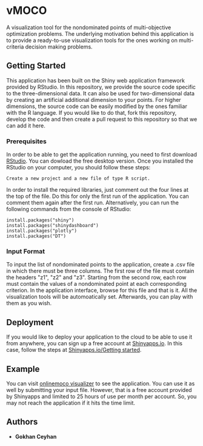 # vMOCO
A visualization tool for the nondominated points of multi-objective optimization problems. The underlying motivation behind this application is to provide a ready-to-use visualization tools
for the ones working on multi-criteria decision making problems.

## Getting Started
This application has been built on the Shiny web application framework provided by RStudio. In this repository, we provide the source code
specific to the three-dimensional data. It can also be used for two-dimensional data by creating an artificial additional dimension to your points.
For higher dimensions, the source code can be easily modified by the ones familiar with the R language. If you would like to do that, fork this repository, develop the code and then create a pull request to this repository so that we can add it here.

### Prerequisites

In order to be able to get the application running, you need to first download [RStudio](https://www.rstudio.com/products/rstudio/download/). 
You can dowload the free desktop version. Once you installed the RStudio on your computer, you should follow these steps:

```
Create a new project and a new file of type R script.
```

In order to install the required libraries, just comment out the four lines at the top of the file. 
Do this for only the first run of the application. You can comment them again after the first run.
Alternatively, you can run the following commands from the console of RStudio:

```
install.packages("shiny")
install.packages("shinydashboard")
install.packages("plotly")
install.packages("DT")
```

### Input Format
To input the list of nondominated points to the application, create a .csv file in which there must be three columns. The first row of the file must contain the headers "z1", "z2" and "z3". Starting from the second row, each row must contain the values of a nondominated point at each corresponding criterion. In the application interface, browse for this file and that is it. All the visualization tools 
will be automoatically set. Afterwards, you can play with them as you wish.

## Deployment

If you would like to deploy your application to the cloud to be able to use it from anywhere, you can sign up a free account
at [Shinyapps.io](https://shiny.rstudio.com/deploy/). In this case, follow the steps at [Shinyapps.io/Getting started](https://shiny.rstudio.com/articles/shinyapps.html). 

## Example
You can visit [onlinemoco visualizer](https://onlinemoco.shinyapps.io/gMOCO/) to see the application. You can use it as well by 
submitting your input file. However, that is a free account provided by Shinyapps and limited to 25 hours of use per month per account. So, you may not reach the application if it hits the time limit.


## Authors

* **Gokhan Ceyhan** 



